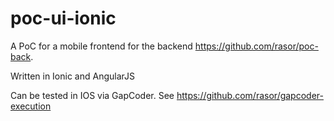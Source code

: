 # poc-ui-ionic

A PoC for a mobile frontend for the backend https://github.com/rasor/poc-back.

Written in Ionic and AngularJS

Can be tested in IOS via GapCoder. See https://github.com/rasor/gapcoder-execution
